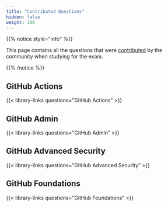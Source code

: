 ```yaml
---
title: "Contributed Questions"
hidden: false
weight: 100
---
```


{{% notice style="info" %}}

This page contains all the questions that were [contributed](https://github.com/FidelusAleksander/githubcertified/blob/master/CONTRIBUTING.md) by the community when studying for the exam.


{{% /notice %}}

## GitHub Actions

{{< library-links questions="GitHub Actions" >}}

## GitHub Admin

{{< library-links questions="GitHub Admin" >}}

## GitHub Advanced Security

{{< library-links questions="GitHub Advanced Security" >}}

## GitHub Foundations

{{< library-links questions="GitHub Foundations" >}}
